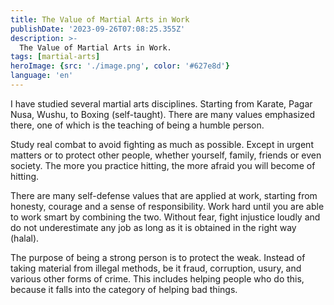 ```yaml
---
title: The Value of Martial Arts in Work
publishDate: '2023-09-26T07:08:25.355Z'
description: >-
  The Value of Martial Arts in Work.
tags: [martial-arts]
heroImage: {src: './image.png', color: '#627e8d'}
language: 'en'
---
```

I have studied several martial arts disciplines. Starting from Karate, Pagar Nusa, Wushu, to Boxing (self-taught). There are many values emphasized there, one of which is the teaching of being a humble person.

Study real combat to avoid fighting as much as possible. Except in urgent matters or to protect other people, whether yourself, family, friends or even society. The more you practice hitting, the more afraid you will become of hitting.

There are many self-defense values that are applied at work, starting from honesty, courage and a sense of responsibility. Work hard until you are able to work smart by combining the two. Without fear, fight injustice loudly and do not underestimate any job as long as it is obtained in the right way (halal).

The purpose of being a strong person is to protect the weak. Instead of taking material from illegal methods, be it fraud, corruption, usury, and various other forms of crime. This includes helping people who do this, because it falls into the category of helping bad things.
